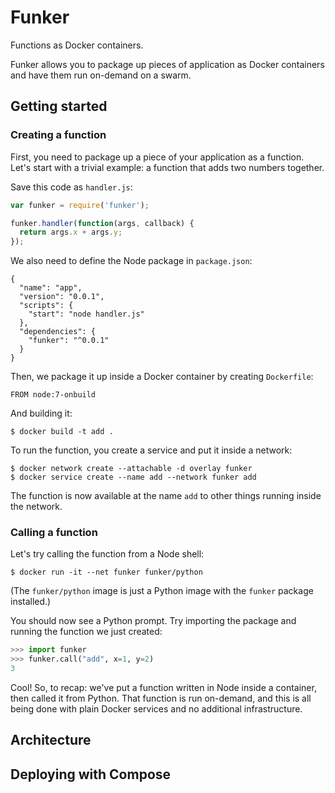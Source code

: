 # Funker

Functions as Docker containers.

Funker allows you to package up pieces of application as Docker containers and have them run on-demand on a swarm.

## Getting started

### Creating a function

First, you need to package up a piece of your application as a function. Let's start with a trivial example: a function that adds two numbers together.

Save this code as `handler.js`:

```javascript
var funker = require('funker');

funker.handler(function(args, callback) {
  return args.x + args.y;
});
```

We also need to define the Node package in `package.json`:

```
{
  "name": "app",
  "version": "0.0.1",
  "scripts": {
    "start": "node handler.js"
  },
  "dependencies": {
    "funker": "^0.0.1"
  }
}
```

Then, we package it up inside a Docker container by creating `Dockerfile`:

```
FROM node:7-onbuild
```

And building it:

```
$ docker build -t add .
```

To run the function, you create a service and put it inside a network:

```
$ docker network create --attachable -d overlay funker
$ docker service create --name add --network funker add
```

The function is now available at the name `add` to other things running inside the network.

### Calling a function

Let's try calling the function from a Node shell:

```
$ docker run -it --net funker funker/python
```

(The `funker/python` image is just a Python image with the `funker` package installed.)

You should now see a Python prompt. Try importing the package and running the function we just created:

```python
>>> import funker
>>> funker.call("add", x=1, y=2)
3
```

Cool! So, to recap: we've put a function written in Node inside a container, then called it from Python. That function is run on-demand, and this is all being done with plain Docker services and no additional infrastructure.

## Architecture

## Deploying with Compose
